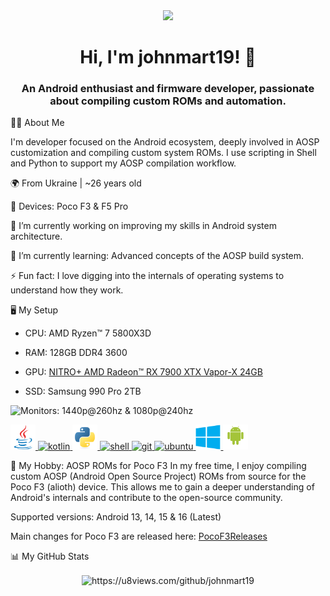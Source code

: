 <div id="header" align="center">
<img src="https://media.giphy.com/media/M9gbBd9nbDrOTu1Mqx/giphy.gif" width="100"/>
<h1 align="center">Hi, I'm johnmart19! 👋</h1>
<h3 align="center">An Android enthusiast and firmware developer, passionate about compiling custom ROMs and automation.</h3>
</div>

👨‍💻 About Me

I'm developer focused on the Android ecosystem, deeply involved in AOSP customization and compiling custom system ROMs. I use scripting in Shell and Python to support my AOSP compilation workflow.

🌍 From Ukraine | ~26 years old

📱 Devices: Poco F3 & F5 Pro

🔭 I’m currently working on improving my skills in Android system architecture.

🌱 I’m currently learning: Advanced concepts of the AOSP build system.

⚡ Fun fact: I love digging into the internals of operating systems to understand how they work.

🖥️ My Setup
* CPU: AMD Ryzen™ 7 5800X3D

* RAM: 128GB DDR4 3600

* GPU: [NITRO+ AMD Radeon™ RX 7900 XTX Vapor-X 24GB](https://www.sapphiretech.com/ru-ru/consumer/nitro-radeon-rx-7900-xtx-vaporx-24g-gddr6)

* SSD: Samsung 990 Pro 2TB
<img src="https://img.shields.io/badge/Monitors-1440p@240Hz_|_1080p@240Hz-A4A4A4?style=for-the-badge" alt="Monitors: 1440p@260hz & 1080p@240hz"/>
</p>

<p align="left">
<a href="https://www.java.com" target="_blank" rel="noreferrer">
<img src="https://raw.githubusercontent.com/devicons/devicon/master/icons/java/java-original.svg" alt="java" width="40" height="40"/>
</a>
<a href="https://kotlinlang.org" target="_blank" rel="noreferrer">
<img src="https://www.vectorlogo.zone/logos/kotlinlang/kotlinlang-icon.svg" alt="kotlin" width="40" height="40"/>
</a>
<a href="https://www.python.org" target="_blank" rel="noreferrer">
<img src="https://raw.githubusercontent.com/devicons/devicon/master/icons/python/python-original.svg" alt="python" width="40" height="40"/>
</a>
<a href="https://www.gnu.org/software/bash/" target="_blank" rel="noreferrer">
<img src="https://www.vectorlogo.zone/logos/gnu_bash/gnu_bash-icon.svg" alt="shell" width="40" height="40"/>
</a>
<a href="https://git-scm.com/" target="_blank" rel="noreferrer">
<img src="https://www.vectorlogo.zone/logos/git-scm/git-scm-icon.svg" alt="git" width="40" height="40"/>
</a>
<a href="https://ubuntu.com/" target="_blank" rel="noreferrer">
<img src="https://www.vectorlogo.zone/logos/ubuntu/ubuntu-icon.svg" alt="ubuntu" width="40" height="40"/>
</a>
<a href="https://learn.microsoft.com/en-us/windows/wsl/" target="_blank" rel="noreferrer">
<img src="https://raw.githubusercontent.com/devicons/devicon/master/icons/windows8/windows8-original.svg" alt="wsl" width="40" height="40"/>
</a>
<a href="https://www.android.com" target="_blank" rel="noreferrer">
<img src="https://raw.githubusercontent.com/devicons/devicon/master/icons/android/android-original-wordmark.svg" alt="android" width="40" height="40"/>
</a>
</p>

📱 My Hobby: AOSP ROMs for Poco F3
In my free time, I enjoy compiling custom AOSP (Android Open Source Project) ROMs from source for the Poco F3 (alioth) device. This allows me to gain a deeper understanding of Android's internals and contribute to the open-source community.

Supported versions: Android 13, 14, 15 & 16 (Latest)

Main changes for Poco F3 are released here: [PocoF3Releases](https://github.com/orgs/PocoF3Releases/repositories)

📊 My GitHub Stats
<p align="center">
<img align="center" src="https://u8views.com/api/v1/github/profiles/34755141/views/day-week-month-total-count.svg" alt="https://u8views.com/github/johnmart19" />
</p>
